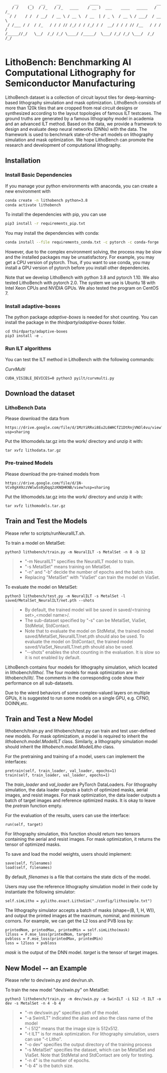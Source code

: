```text
    __     _    __     __             ____                          __  
   / /    (_)  / /_   / /_   ____    / __ )  ___    ____   _____   / /_ 
  / /    / /  / __/  / __ \ / __ \  / __  | / _ \  / __ \ / ___/  / __ \
 / /___ / /  / /_   / / / // /_/ / / /_/ / /  __/ / / / // /__   / / / /
/_____//_/   \__/  /_/ /_/ \____/ /_____/  \___/ /_/ /_/ \___/  /_/ /_/ 
                                                                        
```

# LithoBench: Benchmarking AI Computational Lithography for Semiconductor Manufacturing 

LithoBench dataset is a collection of circuit layout tiles for deep-learning-based lithography simulation and mask optimization. 
LithoBench consists of more than 120k tiles that are cropped from real circuit designs or synthesized according to the layout topologies of famous ILT testcases. 
The ground truths are generated by a famous lithography model in academia and an advanced ILT method. 
Based on the data, we provide a framework to design and evaluate deep neural networks (DNNs) with the data. 
The framework is used to benchmark state-of-the-art models on lithography simulation and mask optimization. 
We hope LithoBench can promote the research and development of computational lithography. 

## Installation

### Install Basic Dependencies

If you manage your python environments with anaconda, you can create a new environment with
```bash
conda create -n lithobench python=3.8
conda activate lithobench
```
To install the dependencies with pip, you can use
```bash
pip3 install -r requirements_pip.txt
```

You may install the dependencies with conda:
```bash
conda install --file requirements_conda.txt -c pytorch -c conda-forge
```
However, due to the complex environment solving, the process may be slow and the installed packages may be unsatisfactory. 
For example, you may get a CPU version of pytorch. 
Thus, if you want to use conda, you may install a GPU version of pytorch before you install other dependencies. 

Note that we develop LithoBench with python 3.8 and pytorch 1.10. 
We also tested LithoBench with pytorch 2.0. 
The system we use is Ubuntu 18 with Intel Xeon CPUs and NVIDIA GPUs. We also tested the program on CentOS 7. 

### Install adaptive-boxes

The python package *adaptive-boxes* is needed for shot counting. 
You can install the package in the *thirdparty/adaptive-boxes* folder. 
```
cd thirdparty/adaptive-boxes
pip3 install -e .
```

### Run ILT algorithms

You can test the ILT method in LithoBench with the following commands: 

*CurvMulti*
```
CUDA_VISIBLE_DEVICES=0 python3 pyilt/curvmulti.py
```

## Download the dataset

### LithoBench Data

Please download the data from

```
https://drive.google.com/file/d/1MzYiRRxi8Eu2L6WHCfZ1DtRnjVNOl4vu/view?usp=sharing
```

Put the lithomodels.tar.gz into the work/ directory and unzip it with: 

```
tar xvfz lithodata.tar.gz
```

### Pre-trained Models

Please download the pre-trained models from

```
https://drive.google.com/file/d/1N-VCv0gX49zzVWlwSs0yDqq2zKNQHKNB/view?usp=sharing
```

Put the lithomodels.tar.gz into the work/ directory and unzip it with: 

```
tar xvfz lithomodels.tar.gz
```


## Train and Test the Models

Please refer to scripts/runNeuralILT.sh. 

To train a model on MetalSet: 

```
python3 lithobench/train.py -m NeuralILT -s MetalSet -n 8 -b 12
```

>* "-m NeuralILT" specifies the NeuralILT model to train. 
>* "-s MetalSet" means training on MetalSet.
>* "-n" and "-b" decide the number of epochs and the batch size. 
>* Replacing "MetalSet" with "ViaSet" can train the model on ViaSet. 


To evaluate the model on MetalSet: 

```
python3 lithobench/test.py -m NeuralILT -s MetalSet -l saved/MetalSet_NeuralILT/net.pth --shots
```

>* By default, the trained model will be saved in saved/\<training set\>_\<model name\>/.
>* The sub-dataset specified by "-s" can be MetalSet, ViaSet, StdMetal, StdContact. 
>* Note that to evaluate the model on StdMetal, the trained model saved/MetalSet_NeuralILT/net.pth should also be used. To evaluate the model on StdContact, the trained model saved/ViaSet_NeuralILT/net.pth should also be used.
>* "--shots" enables the shot counting in the evaluation. It is slow so it is not enabled by default. 

LithoBench contains four models for lithography simulation, which located in lithobench/litho/. 
The four models for mask optimization are in lithobench/ilt/. 
The comments in the corresponding code show their performance on all sub-datasets. 

Due to the wierd behaviors of some complex-valued layers on multiple GPUs, it is suggested to run some models on a single GPU, e.g. CFNO, DOINN,etc. 

## Train and Test a New Model

lithobench/train.py and lithobench/test.py can train and test user-defined new models. 
For mask optimizatiom, a model is required to inherit the *lithobench.model.ModelILT* class. 
Similarly, a lithography simulation model should inherit the *lithobench.model.ModelLitho* class. 

For the pretraining and training of a model, users can implement the interfaces: 
```
pretrain(self, train_loader, val_loader, epochs=1)
train(self, train_loader, val_loader, epochs=1)
```
The *train_loader* and *val_loader* are PyTorch DataLoaders. 
For lithography simulation, the data loader outputs a batch of optimized masks, aerial images, and resist images. 
For mask optimization, the data loader outputs a batch of target images and reference optimized masks. 
It is okay to leave the *pretrain* function empty. 

For the evaluation of the results, users can use the interface: 
```
run(self, target)
```
For lithography simulation, this function should return two tensors containing the aerial and resist images. 
For mask optimization, it returns the tensor of optimized masks. 

To save and load the model weights, users should implement: 
```
save(self, filenames)
load(self, filenames)
```
By default, *filenames* is a file that contains the state dicts of the model. 

Users may use the reference lithography simulation model in their code by instantiate the following simulator: 
```
self.simLitho = pylitho.exact.LithoSim("./config/lithosimple.txt")
```
The lithography simulator accepts a batch of masks (shape=(B, 1, H, W)), and output the printed images at the maximum, nominal, and minimum cornors. 
For example, we can get the L2 loss and PVB loss by: 
```
printedNom, printedMax, printedMin = self.simLitho(mask)
l2loss = F.mse_loss(printedNom, target)
pvbloss = F.mse_loss(printedMax, printedMin)
loss = l2loss + pvbloss
```
*mask* is the output of the DNN model. *target* is the tensor of target images. 

## New Model -- an Example

Please refer to dev/swin.py and dev/run.sh. 

To train the new model "dev/swin.py" on MetalSet: 

```
python3 lithobench/train.py -m dev/swin.py -a SwinILT -i 512 -t ILT -o dev -s MetalSet -n 4 -b 4
```

>* "-m dev/swin.py" specifies path of the model. 
>* "-a SwinILT" indicated the alias and also the class name of the model
>* "-i 512" means that the image size is 512x512. 
>* "-t ILT" is for mask optimization. For lithography simulation, users can use "-t Litho". 
>* "-o dev" specifies the output directory of the training process
>* "-s MetalSet" specifies the dataset, which can be MetalSet and ViaSet. Note that StdMetal and StdContact are only for testing. 
>* "-n 4" is the number of epochs. 
>* "-b 4" is the batch size. 

